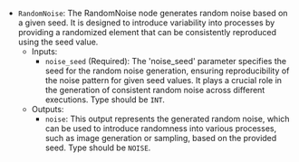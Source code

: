 - `RandomNoise`: The RandomNoise node generates random noise based on a given seed. It is designed to introduce variability into processes by providing a randomized element that can be consistently reproduced using the seed value.
    - Inputs:
        - `noise_seed` (Required): The 'noise_seed' parameter specifies the seed for the random noise generation, ensuring reproducibility of the noise pattern for given seed values. It plays a crucial role in the generation of consistent random noise across different executions. Type should be `INT`.
    - Outputs:
        - `noise`: This output represents the generated random noise, which can be used to introduce randomness into various processes, such as image generation or sampling, based on the provided seed. Type should be `NOISE`.
